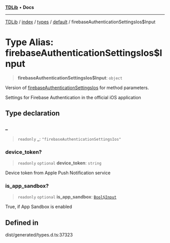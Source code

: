 [**TDLib**](../../../../../../README.md) • **Docs**

***

[TDLib](../../../../../../modules.md) / [index](../../../../../README.md) / [types](../../../README.md) / [default](../README.md) / firebaseAuthenticationSettingsIos$Input

# Type Alias: firebaseAuthenticationSettingsIos$Input

> **firebaseAuthenticationSettingsIos$Input**: `object`

Version of [firebaseAuthenticationSettingsIos](firebaseAuthenticationSettingsIos.md) for method parameters.

Settings for Firebase Authentication in the official iOS application

## Type declaration

### \_

> `readonly` **\_**: `"firebaseAuthenticationSettingsIos"`

### device\_token?

> `readonly` `optional` **device\_token**: `string`

Device token from Apple Push Notification service

### is\_app\_sandbox?

> `readonly` `optional` **is\_app\_sandbox**: [`Bool$Input`](Bool$Input.md)

True, if App Sandbox is enabled

## Defined in

dist/generated/types.d.ts:37323
